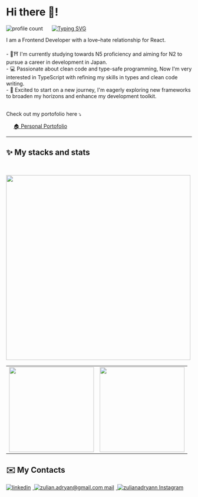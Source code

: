 <!--
  THIS README GITHUB PROFILE WAS MADE BY ME, ZULIAN ADRYAN 
  IF YOU WANT TO USE THIS AS A REFERENCE, PLEASE CONSIDER SUPPORTING/CONTRIBUTING TO THE FOLLOWING DEVELOPERS WHO MADE THIS README LOOK GOOD:
  - https://github.com/Platane/snk
  - https://github.com/antonkomarev/github-profile-views-counter
  - https://skillicons.dev
  - https://github.com/anuraghazra/github-readme-stats
  - https://github.com/badges/shields
-->

# Hi there 👋!
<img src="https://komarev.com/ghpvc/?username=zulianadryan&label=Profile%20views&color=770677&style=for-the-badge&logo=star" alt="profile count" style="padding-right:20px;" />

<a align="left" href="https://git.io/typing-svg">
  <img src="https://readme-typing-svg.demolab.com?size=40&font=Fira+Code&duration=1000&pause=800&random=false&width=1000&height=100&lines=my+name+is+Zulian+Adryan+Syah+Pratama;%E7%A7%81%E3%81%AE%E5%90%8D%E5%89%8D%E3%82%8F%E3%82%BA%E3%83%AA%E3%82%A2%E3%83%B3%E3%82%A2%E3%83%85%E3%83%AA%E3%83%A4%E3%83%B3%E3%82%B7%E3%83%A4%E3%83%95%E3%83%97%E3%83%A9%E3%82%BF%E3%83%A0;mi+chiamo+Zulian+Adryan+Syah+Pratama;nama+saya+Zulian+Adryan+Syah+Pratama" alt="Typing SVG" />
</a>

<!--Start Intro-->               
<p align="left">I am a Frontend Developer with a love–hate relationship for React. </p>
- 📖⛩️ I'm currently studying towards N5 proficiency and aiming for N2 to pursue a career in development in Japan.<br>
- 💻 Passionate about clean code and type-safe programming, Now I'm very interested in TypeScript with refining my skills in types and clean code writing.<br>
- 🚀 Excited to start on a new journey, I'm eagerly exploring new frameworks to broaden my horizons and enhance my development toolkit.<br>
<!-- 💻 Visit my [Portfolio](https://zulianadryan.github.io) for more details about me. -->
<!--End Intro-->

<!--Profile Count Badge-->
<br>
<p>Check out my portofolio here ⤵️</p>
<a href="https://www.zulianadryan.com" alt="personal-portofolio" style="padding-left:20px;" target="_blank">🏠 Personal Portofolio</a>

---
<!--Languages and Tools Section-->       
<h2 align="left">✨ My stacks and stats</h2>
<br>

<p align="left">
<img width="500px"  src="https://skillicons.dev/icons?i=js,typescript,html,css,react,nextjs,redux,tailwind,nodejs,express,mongo,supabase,mysql,vscode,git,vite&perline=20"  />
</p>

<table>
  <tr>
    <td>
    <a href="https://github.com/zulianadryan/github-readme-stats">
  <picture>
  <source
    srcset="https://github-readme-stats.vercel.app/api?username=zulianadryan&show_icons=true&theme=dark&include_all_commits=true&hide_rank=true&hide=stars&show=prs_merged,prs_merged_percentage"
    media="(prefers-color-scheme: dark)"
  />
  <source
    srcset="https://github-readme-stats.vercel.app/api?username=zulianadryan&show_icons=true&include_all_commits=true&hide_rank=true&hide=stars&show=prs_merged,prs_merged_percentage"
    media="(prefers-color-scheme: light), (prefers-color-scheme: no-preference)"
  />
  <img height=230 align="center" src="https://github-readme-stats.vercel.app/api?username=zulianadryan&show_icons=true&layout=compact&langs_count=8&card_width=270" />
</picture>
</a>
      </td>
<!--   </tr> -->
<!--   <tr> -->
    <td>
      <a href="https://github.com/zulianadryan/convoychat">
        <picture>
          <source
            srcset="https://github-readme-stats.vercel.app/api/top-langs?username=zulianadryan&show_icons=true&theme=dark&card_width=520"
            media="(prefers-color-scheme: dark)"
          />
          <source
            srcset="https://github-readme-stats.vercel.app/api/top-langs?username=zulianadryan&show_icons=true&card_width=520"
            media="(prefers-color-scheme: light), (prefers-color-scheme: no-preference)"
          />
          <img height="230" src="https://github-readme-stats.vercel.app/api/top-langs?username=zulianadryan&layout=compact&langs_count=8" />
        </picture>
      </a>
    </td>
<!--     <td align="center">
      <a href="https://git.io/streak-stats">
        <img src="https://streak-stats.demolab.com?user=zulianadryan" alt="GitHub Streak" />
      </a>
    </td> -->
  </tr>
</table>

<!--
<br><div>All my work is stored in __Organization repositories__ 💔, so my stats can't be fully displayed. However, traces of my contributions can be seen below as this snake 🐍 devours them</div>
<picture>
 <source media="(prefers-color-scheme: dark)" srcset="https://raw.githubusercontent.com/zulianAdryan/zulianadryan/output/github-snake-dark.svg" />
  <source media="(prefers-color-scheme: light)" srcset="https://raw.githubusercontent.com/zulianAdryan/zulianadryan/output/github-snake.svg" />
  <img alt="github-snake" src="https://raw.githubusercontent.com/zulianAdryan/zulianadryan/output/github-snake.svg" />
</picture>
-->

<!--Contact Section--> 

<h2 align="left">✉️ My Contacts</h2>
<div align="left">
 <a href="https://www.linkedin.com/in/zulianadryan/" target="_blank">
<img src="https://img.shields.io/badge/linkedin-%231E77B5.svg?&style=for-the-badge&logo=linkedin&logoColor=white" alt=linkedin style="margin-right: 5px;" />
</a>
  
<a href="mailto:zulian.adryan@gmail.com" target="_blank">
<img src="https://img.shields.io/badge/Gmail-D14836?style=for-the-badge&logo=gmail&logoColor=white" alt="zulian.adryan@gmail.com mail" style="margin-right: 5px;" />
</a>

<a href="https://www.instagram.com/zulianadryann" target="_blank">
<img src="https://img.shields.io/badge/Instagram-E4405F?style=for-the-badge&logo=instagram&logoColor=white" alt="zulianadryann Instagram" style="margin-right: 5px;" />
</a>

</div>
<br/>
